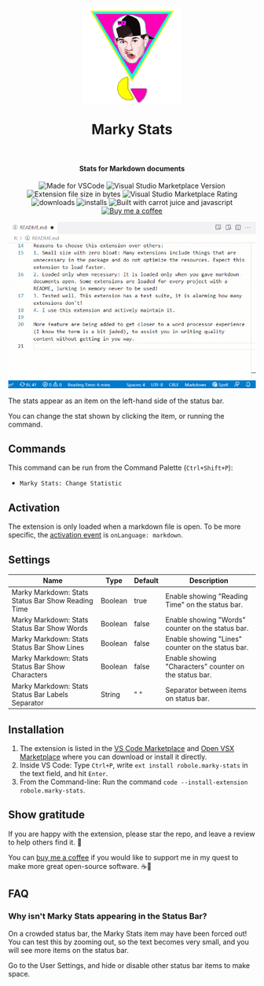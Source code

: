 <h1 align="center">
  <br>
    <img align="center" src="img/logo.png" width="200">
  <br>
	<br>
  Marky Stats
  <br>
  <br>
</h1>
<h4 align="center">Stats for Markdown documents</h4>

<p align="center">
<img src="https://img.shields.io/static/v1?logo=visual-studio-code&label=made%20for&message=VS%20Code&color=0000ff" alt="Made for VSCode">
<img src="https://img.shields.io/visual-studio-marketplace/v/robole.marky-stats?logo=visual-studio-code&color=ffa500" alt="Visual Studio Marketplace Version">
<img src="https://img.shields.io/static/v1?logo=visual-studio-code&label=size&message=13KB&color=008000"
alt="Extension file size in bytes">
<img src="https://img.shields.io/visual-studio-marketplace/r/robole.marky-stats?logo=visual-studio-code&color=yellow" alt="Visual Studio Marketplace Rating">
<img src="https://img.shields.io/visual-studio-marketplace/d/robole.marky-stats?logo=visual-studio-code&color=blue" alt="downloads"/>
<img src="https://img.shields.io/visual-studio-marketplace/i/robole.marky-stats?logo=visual-studio-code&color=blue" alt="installs"/>
<img src="https://img.shields.io/static/v1?label=built%20with&message=good%20vibrations%20%26%20javascript&color=violet" alt="Built with carrot juice and javascript"/>
<a href="https://ko-fi.com/roboleary"><img src="https://img.shields.io/badge/Buy%20me%20a%20coffee-$4-orange?logo=buy-me-a-coffee" alt="Buy me a coffee"></a>
</p>

![example of using extension](img/example.gif)

The stats appear as an item on the left-hand side of the status bar.

You can change the stat shown by clicking the item, or running the command.

## Commands

This command can be run from the Command Palette (`Ctrl+Shift+P`):

- `Marky Stats: Change Statistic`

## Activation

The extension is only loaded when a markdown file is open. To be more specific, the [activation event](https://code.visualstudio.com/api/references/activation-events) is `onLanguage: markdown`.

## Settings

| Name                                               | Type    | Default | Description                                            |
| -------------------------------------------------- | ------- | ------- | ------------------------------------------------------ |
| Marky Markdown: Stats Status Bar Show Reading Time | Boolean | true    | Enable showing "Reading Time" on the status bar.       |
| Marky Markdown: Stats Status Bar Show Words        | Boolean | false   | Enable showing "Words" counter on the status bar.      |
| Marky Markdown: Stats Status Bar Show Lines        | Boolean | false   | Enable showing "Lines" counter on the status bar.      |
| Marky Markdown: Stats Status Bar Show Characters   | Boolean | false   | Enable showing "Characters" counter on the status bar. |
| Marky Markdown: Stats Status Bar Labels Separator  | String  | "  "    | Separator between items on status bar.                 |

## Installation

1. The extension is listed in the [VS Code Marketplace](https://marketplace.visualstudio.com/items?itemName=robole.marky-stats) and [Open VSX Marketplace](https://open-vsx.org/extension/robole/marky-stats) where you can download or install it directly.
1. Inside VS Code: Type `Ctrl+P`, write `ext install robole.marky-stats` in the text field, and hit `Enter`.
1. From the Command-line: Run the command `code --install-extension robole.marky-stats`.

## Show gratitude

If you are happy with the extension, please star the repo, and leave a review to help others find it. 🌟

You can [buy me a coffee](https://ko-fi.com/roboleary) if you would like to support me in my quest to make more great open-source software. ☕🙏

## FAQ

### Why isn't Marky Stats appearing in the Status Bar?

On a crowded status bar, the Marky Stats item may have been forced out! You can test this by zooming out, so the text becomes very small, and you will see more items on the status bar.

Go to the User Settings, and hide or disable other status bar items to make space.
